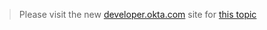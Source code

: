 > Please visit the new [developer.okta.com](http://developer.okta.com/docs) site for [this topic](http://developer.okta.com/docs/endpoints/apps.html)